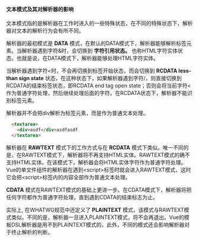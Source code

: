 #### 文本模式及其对解析器的影响

文本模式指的是解析器在工作时进入的一些特殊状态，在不同的特殊状态下，解析器对文本的解析行为会有所不同。

解析器的最初模式是 __DATA__ 模式，在默认的DATA模式下，解析器能够解析标签元素。当解析器遇到字符&时，会切换到 __字符引用状态。__ 也称HTML字符实体状态。也就是说，在DATA模式下，解析器能够处理HTML字符实体。


当解析器遇到字符<时，不会再切换到标签开始状态，而会切换到 __RCDATA less-than sign state__ 状态，在这种状态下，如果解析器遇到字符/，则直接切换到RCDATA的结束标签状态，即RCDATA end tag open state；否则会将当前字符<作为普通字符处理，然后继续处理后面的字符。在RCDATA状态下，解析器不能识别标签元素。

解析器并不会把div解析为标签元素，而是作为普通文本处理。

```html
  <textarea>
    <div>asdf</div>asdfasdf
  </textarea>
```

解析器在 __RAWTEXT__ 模式下的工作方式与在 __RCDATA__ 模式下类似。唯一不同的是，在RAWTEXT模式下，解析器将不再支持HTML实体。RAWTEXT模式的确不支持HTML实体。在该模式下，解析器会将HTML实体字符作为普通字符处理。Vue的单文件组件的解析器在遇到\<script>标签时就会进入RAWTEXT模式，这时它会把\<script>标签内的内容全部作为普通文本处理。

__CDATA__ 模式在RAWTEXT模式的基础上更进一步。在CDATA模式下，解析器将把任何字符都作为普通字符处理，直到遇到CDATA的结束标志为止。

实际上, 在WHATWG规范中还定义了 __PLAINTEXT__ 模式，该模式与RAWTEXT模式类似。不同的是，解析器一旦进入PLAINTEXT模式，将不会再退出。Vue的模板DSL解析器是用不到PLAINTEXT模式的，此外，不同的模式还会影响解析器对于终止解析的判断。
